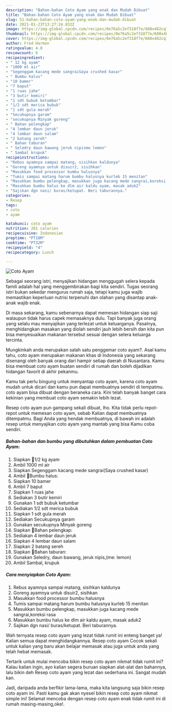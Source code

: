 ```yaml
---
description: "Bahan-bahan Coto Ayam yang enak dan Mudah Dibuat"
title: "Bahan-bahan Coto Ayam yang enak dan Mudah Dibuat"
slug: 51-bahan-bahan-coto-ayam-yang-enak-dan-mudah-dibuat
date: 2021-01-23T13:27:24.832Z
image: https://img-global.cpcdn.com/recipes/0e76a5c2ef318f7e/680x482cq70/coto-ayam-foto-resep-utama.jpg
thumbnail: https://img-global.cpcdn.com/recipes/0e76a5c2ef318f7e/680x482cq70/coto-ayam-foto-resep-utama.jpg
cover: https://img-global.cpcdn.com/recipes/0e76a5c2ef318f7e/680x482cq70/coto-ayam-foto-resep-utama.jpg
author: Fred Harmon
ratingvalue: 4.8
reviewcount: 6
recipeingredient:
- " 12 kg ayam"
- "1000 ml air"
- "Segenggam kacang mede sangraiSaya crushed kasar"
- " Bumbu halus"
- "10 bamer"
- "7 baput"
- "1 ruas jahe"
- "3 butir kemiri"
- "1 sdt bubuk ketumbar"
- "1/2 sdt merica bubuk"
- "1 sdt gula merah"
- "Secukupnya garam"
- "secukupnya Minyak goreng"
- " Bahan pelengkap"
- "4 lembar daun jeruk"
- "4 lembar daun salam"
- "2 batang sereh"
- " Bahan taburan"
- " Seledry daun bawang jeruk nipisme lemon"
- " Sambal krupuk"
recipeinstructions:
- "Rebus ayamnya sampai matang, sisihkan kaldunya"
- "Goreng ayamnya untuk disuir2, sisihkan"
- "Masukkan food processor bumbu halusnya"
- "Tumis sampai matang harum bumbu halusnya kurleb 15 menitan"
- "Masukkan bumbu pelengkap, masukkan juga kacang mede sangrai,koreksi rasa"
- "Masukkan bumbu halus ke dlm air kaldu ayam, masak aduk2"
- "Sajikan dgn nasi/ buras/ketupat. Beri taburannya."
categories:
- Resep
tags:
- coto
- ayam

katakunci: coto ayam 
nutrition: 261 calories
recipecuisine: Indonesian
preptime: "PT18M"
cooktime: "PT32M"
recipeyield: "4"
recipecategory: Lunch

---
```



![Coto Ayam](https://img-global.cpcdn.com/recipes/0e76a5c2ef318f7e/680x482cq70/coto-ayam-foto-resep-utama.jpg)

Sebagai seorang istri, menyajikan hidangan menggugah selera kepada famili adalah hal yang menggembirakan bagi kita sendiri. Tugas seorang istri bukan sekedar mengurus rumah saja, tetapi kamu juga wajib memastikan keperluan nutrisi terpenuhi dan olahan yang disantap anak-anak wajib enak.

Di masa  sekarang, kamu sebenarnya dapat memesan hidangan siap saji walaupun tidak harus capek memasaknya dulu. Tapi banyak juga orang yang selalu mau menyajikan yang terlezat untuk keluarganya. Pasalnya, menghidangkan masakan yang diolah sendiri jauh lebih bersih dan kita pun bisa menyesuaikan makanan tersebut sesuai dengan selera keluarga tercinta. 



Mungkinkah anda merupakan salah satu penggemar coto ayam?. Asal kamu tahu, coto ayam merupakan makanan khas di Indonesia yang sekarang disenangi oleh banyak orang dari hampir setiap daerah di Nusantara. Kamu bisa membuat coto ayam buatan sendiri di rumah dan boleh dijadikan hidangan favorit di akhir pekanmu.

Kamu tak perlu bingung untuk menyantap coto ayam, karena coto ayam mudah untuk dicari dan kamu pun dapat membuatnya sendiri di tempatmu. coto ayam bisa dibuat dengan beraneka cara. Kini telah banyak banget cara kekinian yang membuat coto ayam semakin lebih lezat.

Resep coto ayam pun gampang sekali dibuat, lho. Kita tidak perlu repot-repot untuk memesan coto ayam, sebab Kalian dapat membuatnya ditempatmu. Bagi Anda yang hendak membuatnya, di bawah ini adalah resep untuk menyajikan coto ayam yang mantab yang bisa Kamu coba sendiri.

<!--inarticleads1-->

##### Bahan-bahan dan bumbu yang dibutuhkan dalam pembuatan Coto Ayam:

1. Siapkan  📎1/2 kg ayam
1. Ambil 1000 ml air
1. Siapkan Segenggam kacang mede sangrai(Saya crushed kasar)
1. Ambil  📎Bumbu halus:
1. Siapkan 10 bamer
1. Ambil 7 baput
1. Siapkan 1 ruas jahe
1. Sediakan 3 butir kemiri
1. Gunakan 1 sdt bubuk ketumbar
1. Sediakan 1/2 sdt merica bubuk
1. Siapkan 1 sdt gula merah
1. Sediakan Secukupnya garam
1. Gunakan secukupnya Minyak goreng
1. Siapkan  📎Bahan pelengkap:
1. Sediakan 4 lembar daun jeruk
1. Siapkan 4 lembar daun salam
1. Siapkan 2 batang sereh
1. Siapkan  📎Bahan taburan:
1. Gunakan  Seledry, daun bawang, jeruk nipis,(me: lemon)
1. Ambil  Sambal, krupuk




<!--inarticleads2-->

##### Cara menyiapkan Coto Ayam:

1. Rebus ayamnya sampai matang, sisihkan kaldunya
1. Goreng ayamnya untuk disuir2, sisihkan
1. Masukkan food processor bumbu halusnya
1. Tumis sampai matang harum bumbu halusnya kurleb 15 menitan
1. Masukkan bumbu pelengkap, masukkan juga kacang mede sangrai,koreksi rasa
1. Masukkan bumbu halus ke dlm air kaldu ayam, masak aduk2
1. Sajikan dgn nasi/ buras/ketupat. Beri taburannya.




Wah ternyata resep coto ayam yang lezat tidak rumit ini enteng banget ya! Kalian semua dapat menghidangkannya. Resep coto ayam Cocok sekali untuk kalian yang baru akan belajar memasak atau juga untuk anda yang telah hebat memasak.

Tertarik untuk mulai mencoba bikin resep coto ayam nikmat tidak rumit ini? Kalau kalian ingin, ayo kalian segera buruan siapkan alat-alat dan bahannya, lalu bikin deh Resep coto ayam yang lezat dan sederhana ini. Sangat mudah kan. 

Jadi, daripada anda berfikir lama-lama, maka kita langsung saja bikin resep coto ayam ini. Pasti kamu gak akan nyesel bikin resep coto ayam nikmat simple ini! Selamat mencoba dengan resep coto ayam enak tidak rumit ini di rumah masing-masing,oke!.

